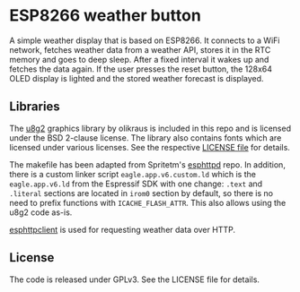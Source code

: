 # ESP8266 weather button

A simple weather display that is based on ESP8266. It connects to a WiFi network, fetches weather data from a weather API, stores it in the RTC memory and goes to deep sleep. After a fixed interval it wakes up and fetches the data again. If the user presses the reset button, the 128x64 OLED display is lighted and the stored weather forecast is displayed.

## Libraries

The [u8g2](https://github.com/olikraus/u8g2) graphics library by olikraus is included in this repo and is licensed under the BSD 2-clause license. The library also contains fonts which are licensed under various licenses. See the respective [LICENSE file](u8g2/LICENSE) for details.

The makefile has been adapted from Spritetm's [esphttpd](https://github.com/Spritetm/esphttpd) repo. In addition, there is a custom linker script `eagle.app.v6.custom.ld` which is the `eagle.app.v6.ld` from the Espressif SDK with one change: `.text` and `.literal` sections are located in `irom0` section by default, so there is no need to prefix functions with `ICACHE_FLASH_ATTR`. This also allows using the u8g2 code as-is.

[esphttpclient](https://github.com/Caerbannog/esphttpclient) is used for requesting weather data over HTTP.

## License

The code is released under GPLv3. See the LICENSE file for details.

